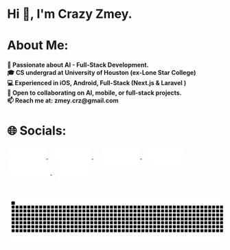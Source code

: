 <h1 align="left">Hi 👋, I'm Crazy Zmey.</h1>

<h1 align="left">About Me:</h1>
<h4 align="left">👀 Passionate about AI - Full-Stack Development.  <br>🎓 CS undergrad at University of Houston (ex-Lone Star College)  <br>💻 Experienced in iOS, Android, Full-Stack (Next.js & Laravel )  <br>💞️ Open to collaborating on AI, mobile, or full-stack projects. <br>📫 Reach me at: zmey.crz@gmail.com</h4>

<h1 align="left">🌐 Socials:</h1>

###

<div align="left">
  <a href="https://www.zmey.xyz" target="_blank" style="margin-right: 15px;">
    <img src="https://cdn.jsdelivr.net/npm/simple-icons@v9/icons/internetexplorer.svg" height="50" width="50" alt="portfolio" style="background-color:#0078D4; padding:10px; border-radius:10px; filter: brightness(0) invert(1);" />
  </a>
  <a href="https://www.linkedin.com/in/crazy-zmey/" target="_blank" style="margin-right: 15px;">
    <img src="https://cdn.jsdelivr.net/npm/simple-icons@v9/icons/linkedin.svg" height="50" width="50" alt="linkedin" style="background-color:#0077B5; padding:10px; border-radius:10px; filter: brightness(0) invert(1);" />
  </a>
  <a href="https://t.me/crazy-zmey" target="_blank" style="margin-right: 15px;">
    <img src="https://cdn.jsdelivr.net/npm/simple-icons@v9/icons/telegram.svg" height="50" width="50" alt="telegram" style="background-color:#26A5E4; padding:10px; border-radius:10px; filter: brightness(0) invert(1);" />
  </a>
  <a href="https://discord.com/users/1327355412189810779" target="_blank" style="margin-right: 15px;">
    <img src="https://cdn.jsdelivr.net/npm/simple-icons@v9/icons/discord.svg" height="50" width="50" alt="discord" style="background-color:#7289DA; padding:10px; border-radius:10px; filter: brightness(0) invert(1);" />
  </a>
  <a href="https://wa.me/380996759252" target="_blank" style="margin-right: 15px;">
    <img src="https://cdn.jsdelivr.net/npm/simple-icons@v9/icons/whatsapp.svg" height="50" width="50" alt="whatsapp" style="background-color:#25D366; padding:10px; border-radius:10px; filter: brightness(0) invert(1);" />
  </a>
  <a href="mailto:zmey.crz@gmail.com" target="_blank">
    <img src="https://cdn.jsdelivr.net/npm/simple-icons@v9/icons/gmail.svg" height="50" width="50" alt="gmail" style="background-color:#D14836; padding:10px; border-radius:10px; filter: brightness(0) invert(1);" />
  </a>
</div>

###

<br clear="both">

<img src="https://raw.githubusercontent.com/crazy-zmey/crazy-zmey/1f9d21d30ac078139105a908dc5ffa7b98e40bf5/snake.svg" alt="Snake animation" />